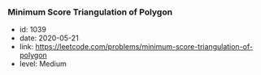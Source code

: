 ### Minimum Score Triangulation of Polygon

* id: 1039
* date: 2020-05-21
* link: https://leetcode.com/problems/minimum-score-triangulation-of-polygon
* level: Medium

